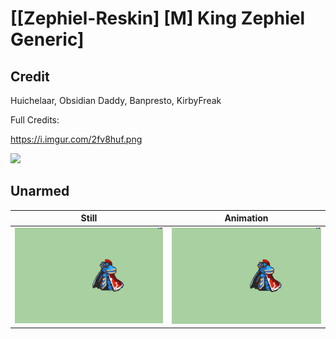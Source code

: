 # [\[Zephiel-Reskin\] \[M\] King Zephiel Generic]

## Credit

Huichelaar, Obsidian Daddy, Banpresto, KirbyFreak

Full Credits:

https://i.imgur.com/2fv8huf.png

<img src="./Credits.png" />
	
## Unarmed

| Still | Animation |
| :---: | :-------: |
| ![Unarmed still](./Unarmed_000.png) | ![Unarmed animation](./Unarmed.gif) |

